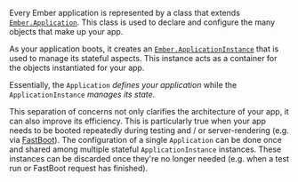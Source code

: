 Every Ember application is represented by a class that extends
[`Ember.Application`][1]. This class is used to declare and configure the many
objects that make up your app.

As your application boots, it creates an [`Ember.ApplicationInstance`][2] that is
used to manage its stateful aspects. This instance acts as a container for the
objects instantiated for your app.

Essentially, the `Application` *defines your application* while the
`ApplicationInstance` *manages its state*.

[1]: http://emberjs.com/api/classes/Ember.Application.html
[2]: http://emberjs.com/api/classes/Ember.ApplicationInstance.html

This separation of concerns not only clarifies the architecture of your app, it
can also improve its efficiency. This is particularly true when your app needs
to be booted repeatedly during testing and / or server-rendering (e.g. via
[FastBoot](https://github.com/tildeio/ember-cli-fastboot)). The configuration of
a single `Application` can be done once and shared among multiple stateful
`ApplicationInstance` instances. These instances can be discarded once they're
no longer needed (e.g. when a test run or FastBoot request has finished).
